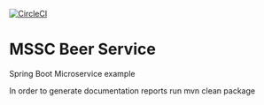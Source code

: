 [![CircleCI](https://dl.circleci.com/status-badge/img/gh/IvanKrstic123/mssc-beer-service/tree/master.svg?style=svg)](https://dl.circleci.com/status-badge/redirect/gh/IvanKrstic123/mssc-beer-service/tree/master)
# MSSC Beer Service

Spring Boot Microservice example

In order to generate documentation reports run mvn clean package